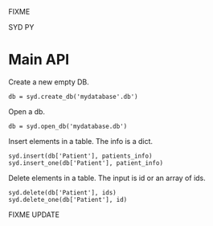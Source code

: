 FIXME 

SYD PY


# Main API

Create a new empty DB.

```
db = syd.create_db('mydatabase'.db')
```

Open a db.

```
db = syd.open_db('mydatabase.db')
```

Insert elements in a table. The info is a dict.

```
syd.insert(db['Patient'], patients_info)
syd.insert_one(db['Patient'], patient_info)
```

Delete elements in a table. The input is id or an array of ids.

```
syd.delete(db['Patient'], ids)
syd.delete_one(db['Patient'], id)
```


FIXME UPDATE 





